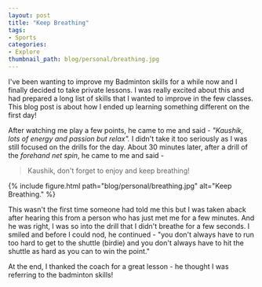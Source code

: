 ```yaml
---
layout: post
title: "Keep Breathing"
tags:
- Sports
categories:
- Explore
thumbnail_path: blog/personal/breathing.jpg
---
```


I've been wanting to improve my Badminton skills for a while now and I finally decided to take private lessons. I was really excited about this and had prepared a long list of skills that I wanted to improve in the few classes. This blog post is about how I ended up learning something different on the first day!

After watching me play a few points, he came to me and said - *"Kaushik, lots of energy and passion but relax".* I didn't take it too seriously as I was still focused on the drills for the day. About 30 minutes later, after a drill of the *forehand net spin*, he came to me and said -

> Kaushik, don't forget to enjoy and keep breathing!

{% include figure.html path="blog/personal/breathing.jpg" alt="Keep Breathing." %}

This wasn't the first time someone had told me this but I was taken aback after hearing this from a person who has just met me for a few minutes. And he was right, I was so into the drill that I didn't breathe for a few seconds. I smiled and before I could nod, he continued - "you don't always have to run too hard to get to the shuttle (birdie) and you don't always have to hit the shuttle as hard as you can to win the point."

At the end, I thanked the coach for a great lesson - he thought I was referring to the badminton skills!